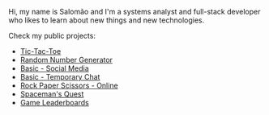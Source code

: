Hi, my name is Salomão and I'm a systems analyst and full-stack developer who likes to learn about new things and new technologies.

Check my public projects:

<ul>
  <li><a href="https://github.com/users/snlimadev/projects/6/views/1">Tic-Tac-Toe</a></li>
  <li><a href="https://github.com/users/snlimadev/projects/5/views/1">Random Number Generator</a></li>
  <li><a href="https://github.com/users/snlimadev/projects/4/views/1">Basic - Social Media</a></li>
  <li><a href="https://github.com/users/snlimadev/projects/3/views/1">Basic - Temporary Chat</a></li>
  <li><a href="https://github.com/users/snlimadev/projects/2/views/1">Rock Paper Scissors - Online</a></li>
  <li><a href="https://github.com/users/snlimadev/projects/8/views/1">Spaceman's Quest</a></li>
  <li><a href="https://github.com/users/snlimadev/projects/10/views/1">Game Leaderboards</a></li>
</ul>
